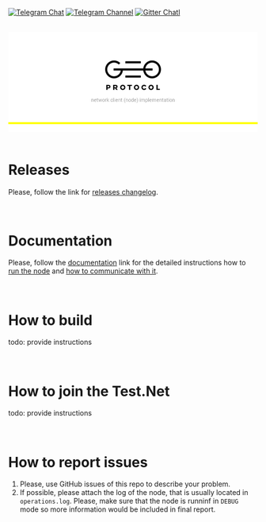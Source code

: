 [![Telegram Chat](https://github.com/Patrolavia/telegram-badge/blob/master/chat.svg)](https://t.me/geocommunity)
[![Telegram Channel](https://github.com/Patrolavia/telegram-badge/blob/master/follow.svg)](https://t.me/geoprotocol)
[![Gitter Chatl](https://badges.gitter.im/gitterHQ/gitter.png)](https://gitter.im/GEO_Protocol/Lobby#)
<br/>
<br/>

![Logo](https://github.com/GEO-Protocol/Press-Kit/blob/master/client/repo-header.png)
<br/>
<br/>


# Releases
Please, follow the link for [releases changelog](https://github.com/GEO-Protocol/GEO-network-client/blob/develop/RELEASES.md).
<br/>
<br/>
<br/>

# Documentation
Please, follow the [documentation](https://github.com/GEO-Protocol/Documentation/blob/master/node.md) link for the detailed instructions how to [run the node](https://github.com/GEO-Protocol/Documentation/blob/master/node.md#how-to-run) and [how to communicate with it](https://github.com/GEO-Protocol/Documentation/blob/master/node.md#node-communication).
<br/>
<br/>
<br/>


# How to build
todo: provide instructions
<br/>
<br/>
<br/>

# How to join the Test.Net
todo: provide instructions
<br/>
<br/>
<br/>

# How to report issues
1. Please, use GitHub issues of this repo to describe your problem.
1. If possible, please attach the log of the node, that is usually located in `operations.log`. Please, make sure that the node is runninf in `DEBUG` mode so more information would be included in final report.
